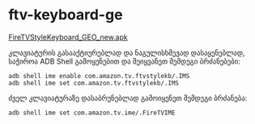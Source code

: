 # ftv-keyboard-ge

<a href="https://github.com/oig123/ftv-style-keyboard-ge/releases/download/untagged-83295727428602e0223f/FireTVStyleKeyboard_GEO_new.apk">FireTVStyleKeyboard_GEO_new.apk</a>

კლავიატურის გასააქტიურებლად და ნაგულისხმევად დასაყენებლად, საჭიროა ADB Shell
გამოყენებით და შეიყვანეთ შემდეგი ბრძანებები:
```
adb shell ime enable com.amazon.tv.ftvstylekb/.IMS
adb shell ime set com.amazon.tv.ftvstylekb/.IMS
```
ძველ კლავიატურაზე დასაბრუნებლად გამოიყენეთ შემდეგი ბრძანება:
```
adb shell ime set com.amazon.tv.ime/.FireTVIME

```
